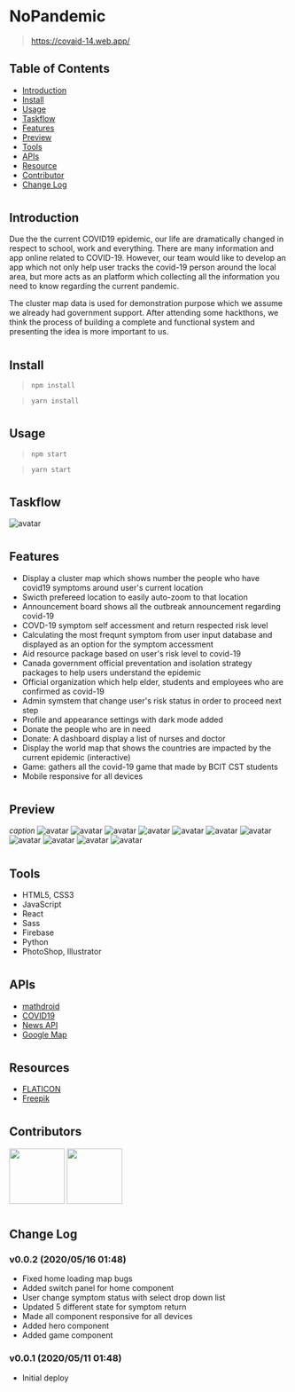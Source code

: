 # NoPandemic

> https://covaid-14.web.app/

## Table of Contents

- [Introduction](#01)
- [Install](#02)
- [Usage](#03)
- [Taskflow](#04)
- [Features](#05)
- [Preview](#06)
- [Tools](#07)
- [APIs](#08)
- [Resource](#09)
- [Contributor](#10)
- [Change Log](#11)

#

## <span id="01">Introduction</span>

Due the the current COVID19 epidemic, our life are dramatically changed in respect to school, work and everything. There are many information and app online related to COVID-19. However, our team would like to develop an app which not only help user tracks the covid-19 person around the local area, but more acts as an platform which collecting all the information you need to know regarding the current pandemic.

The cluster map data is used for demonstration purpose which we assume we already had government support. After attending some hackthons, we think the process of building a complete and functional system and presenting the idea is more important to us.

#

## <span id="02">Install</span>

> `npm install`

> `yarn install`

#

## <span id="03">Usage</span>

> `npm start`

> `yarn start`

#

## <span id="04">Taskflow</span>

![avatar](public/images/md/taskflow.png)

#

## <span id="05">Features</span>

- Display a cluster map which shows number the people who have covid19 symptoms around user's current location
- Swicth prefereed location to easily auto-zoom to that location
- Announcement board shows all the outbreak announcement regarding covid-19
- COVD-19 symptom self accessment and return respected risk level
- Calculating the most frequnt symptom from user input database and displayed as an option for the symptom accessment
- Aid resource package based on user's risk level to covid-19
- Canada government official preventation and isolation strategy packages to help users understand the epidemic
- Official organization which help elder, students and employees who are confirmed as covid-19
- Admin symstem that change user's risk status in order to proceed next step
- Profile and appearance settings with dark mode added
- Donate the people who are in need
- Donate: A dashboard display a list of nurses and doctor
- Display the world map that shows the countries are impacted by the current epidemic (interactive)
- Game: gathers all the covid-19 game that made by BCIT CST students
- Mobile responsive for all devices

#

## <span id="06">Preview</span>

<i style="font-size: 13px">caption</i>
![avatar](public/images/md/1.png)
![avatar](public/images/md/2.png)
![avatar](public/images/md/3.png)
![avatar](public/images/md/4.png)
![avatar](public/images/md/5.png)
![avatar](public/images/md/6.png)
![avatar](public/images/md/7.png)
![avatar](public/images/md/8.png)
![avatar](public/images/md/9.png)
![avatar](public/images/md/10.png)
![avatar](public/images/md/11.png)

#

## <span id="07">Tools</span>

- HTML5, CSS3
- JavaScript
- React
- Sass
- Firebase
- Python
- PhotoShop, Illustrator

#

## <span id="08">APIs</span>

- [mathdroid](https://github.com/mathdroid/covid-19-api)
- [COVID19](https://covid19api.com/)
- [News API](https://newsapi.org/)
- [Google Map](https://developers.google.com/maps/documentation)

#

## <span id="09">Resources</span>

- [FLATICON]("https://www.flaticon.com/home)
- [Freepik](https://www.freepik.com/)

#

## <span id="10">Contributors</span>

<div>
    <a href="https://github.com/yang052513"><img src="public/images/md/yang.png" width="100px" height="100px"/></a>
    <a href="https://github.com/wenboji">
    <img src="public/images/md/wenbo.png" width="100px" height="100px"/></a>
</div>

#

## <span id="11">Change Log</span>

### v0.0.2 (2020/05/16 01:48)

- Fixed home loading map bugs
- Added switch panel for home component
- User change symptom status with select drop down list
- Updated 5 different state for symptom return
- Made all component responsive for all devices
- Added hero component
- Added game component

### v0.0.1 (2020/05/11 01:48)

- Initial deploy

